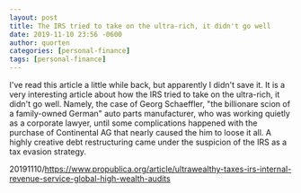 ```yaml
---
layout: post
title: The IRS tried to take on the ultra-rich, it didn't go well
date: 2019-11-10 23:56 -0600
author: quorten
categories: [personal-finance]
tags: [personal-finance]
---
```


I've read this article a little while back, but apparently I didn't
save it.  It is a very interesting article about how the IRS tried to
take on the ultra-rich, it didn't go well.  Namely, the case of Georg
Schaeffler, "the billionare scion of a family-owned German" auto parts
manufacturer, who was working quietly as a corporate lawyer, until
some complications happened with the purchase of Continental AG that
nearly caused the him to loose it all.  A highly creative debt
restructuring came under the suspicion of the IRS as a tax evasion
strategy.

20191110/https://www.propublica.org/article/ultrawealthy-taxes-irs-internal-revenue-service-global-high-wealth-audits
